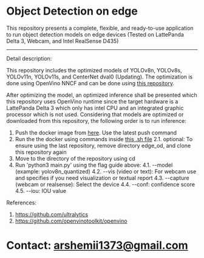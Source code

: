 # Object Detection on edge
This repository presents a complete, flexible, and ready-to-use application to run object detection models on edge devices (Tested on LattePanda Delta 3, Webcam, and Intel RealSense D435)

--------------------------------------
Detail description:

This repository includes the optimized models of YOLOv8n, YOLOv8s, YOLOv11n, YOLOv11s, and CenterNet dval0 (Updating). The optimization is done using OpenVino NNCF and can be done using [this repository](https://github.com/arshemii/detection_quantization).

After optimizing the model, an optimized inference shall be presented which this repository uses OpenVino runtime since the target hardware is a LattePanda Delta 3 which only has intel CPU and an integrated graphic processor which is not used. Considering that models are optimized or downloaded from this repository, the following order is to run inference:

1. Push the docker image from [here](https://hub.docker.com/repository/docker/arshemii/drone_od/general). Use the latest push command
2. Run the the docker using commands inside [this .sh file](https://github.com/arshemii/drone_od_infer/blob/main/docker_run.sh)
2.1. optional: To ensure using the last repository, remove directory edge_od, and clone this repository again
3. Move to the directory of the repository using cd
4. Run 'python3 main.py' using the flag guide above:
   4.1. --model (example: yolov8n_quantized)
   4.2. --vis (video or text): For webcam use and specifies if you need visualization or textual report
   4.3. --capture (webcam or realsense): Select the device
   4.4. --conf: confidence score
   4.5. --iou: IOU value

   

References:
1. https://github.com/ultralytics
2. https://github.com/openvinotoolkit/openvino

# Contact: arshemii1373@gmail.com
